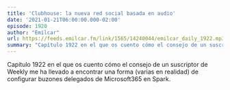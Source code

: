 ```yaml
---
title: 'Clubhouse: la nueva red social basada en audio'
date: '2021-01-21T06:00:00.000-02:00'
episode: 1920
author: "Emilcar"
url: https://feeds.emilcar.fm/link/1565/14240044/emilcar_daily_1922.mp3
summary: "Capítulo 1922 en el que os cuento cómo el consejo de un suscriptor de Weekly me ha llevado a encontrar una forma (varias en realidad) de configurar buzones delegados de Microsoft365 en Spark."
---
```


Capítulo 1922 en el que os cuento cómo el consejo de un suscriptor de Weekly me ha llevado a encontrar una forma (varias en realidad) de configurar buzones delegados de Microsoft365 en Spark.